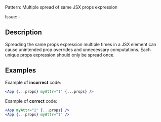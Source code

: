 Pattern: Multiple spread of same JSX props expression

Issue: -

## Description

Spreading the same props expression multiple times in a JSX element can cause unintended prop overrides and unnecessary computations. Each unique props expression should only be spread once.

## Examples

Example of **incorrect** code:
```jsx
<App {...props} myAttr="1" {...props} />
```

Example of **correct** code:
```jsx
<App myAttr="1" {...props} />
<App {...props} myAttr="1" />
```